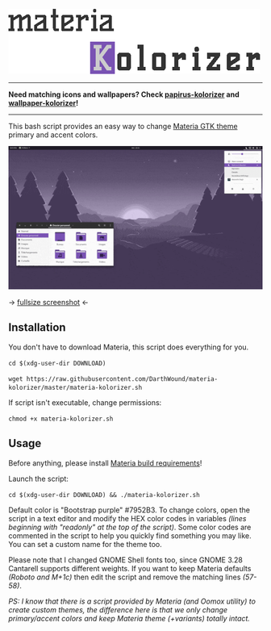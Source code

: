 ![title](materiaK-title.gif)

---

**Need matching icons and wallpapers?
Check [papirus-kolorizer](https://github.com/DarthWound/papirus-kolorizer) and [wallpaper-kolorizer](https://github.com/DarthWound/wallpaper-kolorizer)!**

---

This bash script provides an easy way to change [Materia GTK theme](https://github.com/nana-4/materia-theme) primary and accent colors.

![showcase](kolorizerSW.gif)

-> [fullsize screenshot](kolorizerSC.png?raw=true) <-

## Installation

You don't have to download Materia, this script does everything for you.

`cd $(xdg-user-dir DOWNLOAD)`

`wget https://raw.githubusercontent.com/DarthWound/materia-kolorizer/master/materia-kolorizer.sh`

If script isn't executable, change permissions:

`chmod +x materia-kolorizer.sh`

## Usage

Before anything, please install [Materia build requirements](https://github.com/nana-4/materia-theme#requirements)!

Launch the script:

`cd $(xdg-user-dir DOWNLOAD) && ./materia-kolorizer.sh`

Default color is "Bootstrap purple" #7952B3. To change colors, open the script in a text editor and modify the HEX color codes in variables *(lines beginning with "readonly" at the top of the script)*. Some color codes are commented in the script to help you quickly find something you may like. You can set a custom name for the theme too.

Please note that I changed GNOME Shell fonts too, since GNOME 3.28 Cantarell supports different weights. If you want to keep Materia defaults *(Roboto and M+1c)* then edit the script and remove the matching lines *(57-58)*.

*PS: I know that there is a script provided by Materia (and Oomox utility) to create custom themes, the difference here is that we only change primary/accent colors and keep Materia theme (+variants) totally intact.*
